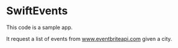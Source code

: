 # SwiftEvents

This code is a sample app.

It request a list of events from www.eventbriteapi.com given a city.